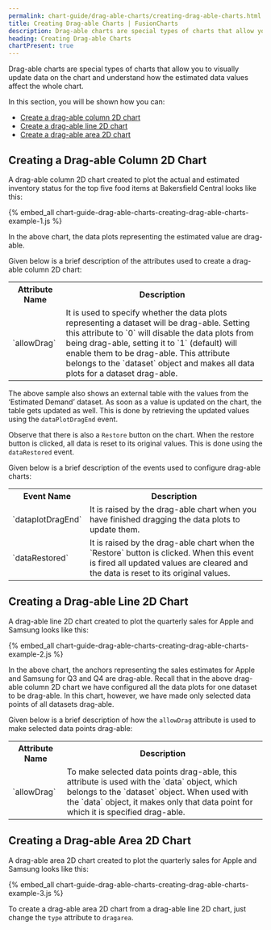 ```yaml
---
permalink: chart-guide/drag-able-charts/creating-drag-able-charts.html
title: Creating Drag-able Charts | FusionCharts
description: Drag-able charts are special types of charts that allow you to visually update data on the chart and understand how the estimated data values affect the whole chart.
heading: Creating Drag-able Charts
chartPresent: true
---
```


Drag-able charts are special types of charts that allow you to visually update data on the chart and understand how the estimated data values affect the whole chart.

In this section, you will be shown how you can:

* <a href="/chart-guide/drag-able-charts/creating-drag-able-charts#creating-a-drag-able-column-2d-chart" class="smoth-scroll">Create a drag-able column 2D chart</a>
* <a href="/chart-guide/drag-able-charts/creating-drag-able-charts#creating-a-drag-able-line-2d-chart" class="smoth-scroll">Create a drag-able line 2D chart</a>
* <a href="/chart-guide/drag-able-charts/creating-drag-able-charts#creating-a-drag-able-area-2d-chart" class="smoth-scroll">Create a drag-able area 2D chart</a>

## Creating a Drag-able Column 2D Chart

A drag-able column 2D chart created to plot the actual and estimated inventory status for the top five food items at Bakersfield Central looks like this:

{% embed_all chart-guide-drag-able-charts-creating-drag-able-charts-example-1.js %}

In the above chart, the data plots representing the estimated value are drag-able.

Given below is a brief description of the attributes used to create a drag-able column 2D chart:

<table>
  <tr>
    <th>Attribute Name</th>
    <th>Description</th>
  </tr>
  <tr>
    <td>`allowDrag`</td>
    <td>It is used to specify whether the data plots representing a dataset will be drag-able. Setting this attribute to `0` will disable the data plots from being drag-able, setting it to `1` (default) will enable them to be drag-able. This attribute belongs to the `dataset` object and makes all data plots for a dataset drag-able.</td>
  </tr>
</table>


The above sample also shows an external table with the values from the ‘Estimated Demand’ dataset. As soon as a value is updated on the chart, the table gets updated as well. This is done by retrieving the updated values using the `dataPlotDragEnd` event.

Observe that there is also a `Restore` button on the chart. When the restore button is clicked, all data is reset to its original values. This is done using the `dataRestored` event.

Given below is a brief description of the events used to configure drag-able charts:

<table>
  <tr>
    <th>Event Name</th>
    <th>Description</th>
  </tr>
  <tr>
    <td>`dataplotDragEnd`</td>
    <td>It is raised by the drag-able chart when you have finished dragging the data plots to update them.</td>
  </tr>
  <tr>
    <td>`dataRestored`</td>
    <td>It is raised by the drag-able chart when the `Restore` button is clicked. When this event is fired all updated values are cleared and the data is reset to its original values.</td>
  </tr>
</table>



## Creating a Drag-able Line 2D Chart

A drag-able line 2D chart created to plot the quarterly sales for Apple and Samsung looks like this:

{% embed_all chart-guide-drag-able-charts-creating-drag-able-charts-example-2.js %}

In the above chart, the anchors representing the sales estimates for Apple and Samsung for Q3 and Q4 are drag-able. Recall that in the above drag-able column 2D chart we have configured all the data plots for one dataset to be drag-able. In this chart, however, we have made only selected data points of all datasets drag-able.

Given below is a brief description of how the `allowDrag` attribute is used to make selected data points drag-able:

<table>
  <tr>
    <th>Attribute Name</th>
    <th>Description</th>
  </tr>
  <tr>
    <td>`allowDrag`</td>
    <td>To make selected data points drag-able, this attribute is used with the `data` object, which belongs to the `dataset` object. When used with the `data` object, it makes only that data point for which it is specified drag-able.</td>
  </tr>
</table>



## Creating a Drag-able Area 2D Chart

A drag-able area 2D chart created to plot the quarterly sales for Apple and Samsung looks like this:

{% embed_all chart-guide-drag-able-charts-creating-drag-able-charts-example-3.js %}

To create a drag-able area 2D chart from a drag-able line 2D chart, just change the `type` attribute to `dragarea`.